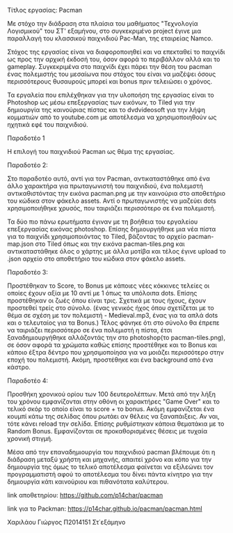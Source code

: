 Τίτλος εργασίας: Pacman

Με στόχο την διάδραση στα πλαίσια του μαθήματος "Τεχνολογία Λογισμικού" του ΣΤ' εξαμήνου, στο συγκεκριμένο project έγινε μια παραλλαγή του κλασσικού παιχνιδιού Pac-Man, της εταιρείας Namco.

Στόχος  της εργασίας είναι να διαφοροποιηθεί και να επεκταθεί το παιχνίδι ως προς την αρχική έκδοσή του, όσον αφορά το περιβάλλον αλλά και το gameplay. Συγκεκριμένα στο παιχνίδι έχει πάρει την θέση του pacman ένας πολεμιστής του μεσαίωνα που στόχος του είναι να μαζέψει όσους περισσότερους θυσαυρούς μπορεί και bonus πριν τελειώσει ο χρόνος. 

Τα εργαλεία που επιλέχθηκαν για την υλοποήση της εργασίας είναι το Photoshop ως μέσω επεξεργασίας των εικόνων, το Tiled για την δημιουργία της καινούριας πίστας και το dvdvideosoft για την λήψη κομματιών από το youtube.com με αποτέλεσμα να χρησιμοποιηθούν ως ηχητικά εφέ του παιχνιδιού. 

Παραδοτέο 1

Η επιλογή του παιχνιδιού Pacman ως θέμα της εργασίας.

Παραδοτέο 2:

Στο παραδοτέο αυτό, αντί για τον Pacman, αντικαταστάθηκε από ένα άλλο χαρακτήρα για πρωταγωνιστή του παιχνιδιού, ένα πολεμιστή αντικαθιστόντας την εικόνα pacman.png με την καινούρια στο αποθετήριο του κώδικα στον φάκελο assets.
Αντί ο πρωταγωνιστής να μαζεύει dots xρησιμοποιήθηκε χρυσός, που ταιριάζει περισσότερο σε ένα πολεμιστή.

Τα δύο πιο πάνω ερωτήματα έγιναν με τη βοήθεια του εργαλείου επεξεργασίας εικόνας photoshop.
Επίσης δημιουργήθηκε μια νέα πίστα για το παιχνίδι χρησιμοποιόντας το Tiled, βάζοντας το αρχείο pacman-map.json στο Tiled όπως και την εικόνα pacman-tiles.png και αντικαταστάθηκε όλος ο χάρτης με άλλα μοτίβα και τέλος έγινε upload το .json αρχείο στο αποθετήριο του κώδικα στον φάκελο assets.

Παραδοτέο 3:

Προστέθηκαν το Score, το Bonus με κάποιες νέες κόκκινες τελείες οι οποίες έχουν αξία με 10 αντί με 1 όπως τα υπόλοιπα dots. Επίσης προστέθηκαν οι ζωές όπου είναι τρις.
Σχετικά με τους ήχους, έχουν προστεθεί τρείς στο σύνολο. (ένας γενικός ήχος όπου σχετίζεται με το θέμα σε σχέση με τον πολεμιστή - Medieval.mp3, ένας για τα απλά dots και ο τελευταίος για τα Bonus.)
Τέλος φάνηκε ότι στο σύνολο θα έπρεπε να ταιριάζει περισσότερο σε ένα πολεμιστή η πίστα, έτσι  ξαναδημιουργήθηκε αλλάζοντάς την στο photoshop(το pacman-tiles.png), σε όσον αφορά τα χρώματα καθώς επίσης προστέθηκε και το Bonus και κάποιο έξτρα δέντρο που χρησιμοποίησα για να μοιάζει περισσότερο στην εποχή του πολεμιστή. 
Ακόμη, προστέθηκε και ένα background από ένα κάστρο.

Παραδοτέο 4:

Προσθήκη χρονικού ορίου των 100 δευτερολέπτων. Μετά από την λήξη του χρόνου εμφανίζονται στην οθόνη οι χαρακτήρες "Game Over" και το τελικό σκόρ το οποίο είναι το score + το bonus. Ακόμη εμφανίζεται ένα κουμπί κάτω της σελίδας όπου ρωτάει αν θέλεις να ξαναπάιξεις. Αν ναι, τότε κάνει reload την σελίδα.
Επίσης ρυθμίστηκαν κάποια θεματάκια με το Random Bonus. Εμφανίζονται σε προκαθορισμένες θέσεις με τυχαία χρονική στιγμή.


Μέσα από την επαναδημιουργία του παιχνιδιού pacman βλέπουμε ότι η διάδραση μεταξύ χρήστη και μηχανής, απαιτεί χρόνο και κόπο για την δημιουργία της όμως το τελικό αποτέλεσμα φαίνεται να εξιλεώνει τον προγραμματιστή αφού το αποτέλεσμα του δίνει πάντα κίνητρο για την δημιουργία κάτι καινούριου και πιθανότατα καλύτερου.


link αποθετηρίου: https://github.com/p14char/pacman

link για το Packman: https://p14char.github.io/pacman/pacman.html

Χαριλάου Γιώργος
Π2014151
Στ΄εξάμηνο
